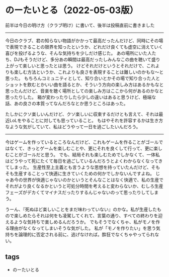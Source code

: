 # のーたいとる（2022-05-03版）

前半は今日の明け方（クラブ明け）に書いて、後半は投稿直前に書きました

---

今日のクラブ、君の知らない物語がかかって最高だったんだけど、同時にその場で表現できることの限界を知ったというか、どれだけ良くても虚空に消えていく喜びを投げるような、そんな気持ちを少しだけ感じた。
あの場所にいた人たち、DJもそうだけど、多分あの瞬間は最高だったしみんなこの曲を聴いて盛り上がって楽しいと思ったとは思う。
けどそれだけというとそれだけで、これよりも楽しむ方法というか、これよりも良さを表現することは難しいのかもな〜と思った。
もちろんコミュニティとして、知り合いとかその場で知り合った人とショットを飲むとかいい曲を語るとか、そういう方向の楽しみ方はあるかもなと思ったんだけど、音楽を聴く場所としての楽しみ方はここから何があるのかなと思ったりした。
箱が変わったりしたら少しの違いはあると思うけど、極端な話、あの良さの本質ってなんだろなとか思うところはあった。

たしかにクソ楽しいんだけど、クソ楽しいに収束するだけとも言えて、それは最近LoLをやることに対しても思っていること。
もはやそれを許容するかは生き方なような気がしていて、私はどうやって一日を過ごしたいんだろう。

---

今はゲームを作っているところなんだけど、これもゲームを作ることがゴールではなくて、きっとゲームを楽しむことや、更にそれを良くして行って、更に楽しむことがゴールだと思う。
でも、結局それも楽しむためでしかなくて、一体私はどうやって死にたくて毎日を過ごしているんだろうとよくわからなくなってきてしまった。
生産性至上主義とも言うような思想を持っていたんだけど、そもそも生産することって快適に生きていくための何かでしかないんですよね。
じゃあ今の世界が快適じゃないのかというとそんなことはなく快適で、私の生産でそれがより良くなるかというと可処分時間を考えると変わらないか、むしろ生産フェーズがデカくてマイナスだったりするんじゃないのって思ったりしてしまう。

うーん、『死ぬほど楽しいことをまだ味わっていない』のかな。私が生産したもので楽しめたらそれは何をも凌駕してくれて、言葉の通り、すべての終わりを迎えるような気持ちで楽しめるんだろうか。
でもそうでなくちゃ、私がモノを作る理由がなくなってしまいそうな気がした。
私が「モノを作りたい」を思う気持ちを論理的に否定される前に、逃げなければ。酔狂でなくちゃやってられない。

## tags
- のーたいとる
